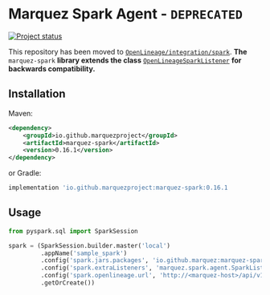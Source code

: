 # Marquez Spark Agent - `DEPRECATED`

[![Project status](https://img.shields.io/badge/status-deprecated-orange.svg)]()

This repository has been moved to [`OpenLineage/integration/spark`](https://github.com/OpenLineage/OpenLineage/tree/main/integration/spark). **The** `marquez-spark` **library extends the class** [`OpenLineageSparkListener`](https://github.com/OpenLineage/OpenLineage/blob/main/integration/spark/src/main/java/openlineage/spark/agent/OpenLineageSparkListener.java) **for backwards compatibility.**

## Installation

Maven:

```xml
<dependency>
    <groupId>io.github.marquezproject</groupId>
    <artifactId>marquez-spark</artifactId>
    <version>0.16.1</version>
</dependency>
```

or Gradle:

```groovy
implementation 'io.github.marquezproject:marquez-spark:0.16.1
```

## Usage

```python
from pyspark.sql import SparkSession

spark = (SparkSession.builder.master('local')
         .appName('sample_spark')
         .config('spark.jars.packages', 'io.github.marquez:marquez-spark-0.16.1.jar'
         .config('spark.extraListeners', 'marquez.spark.agent.SparkListener')
         .config('spark.openlineage.url', 'http://<marquez-host>/api/v1/namespaces/<marquez-namespace>')
         .getOrCreate())
```
